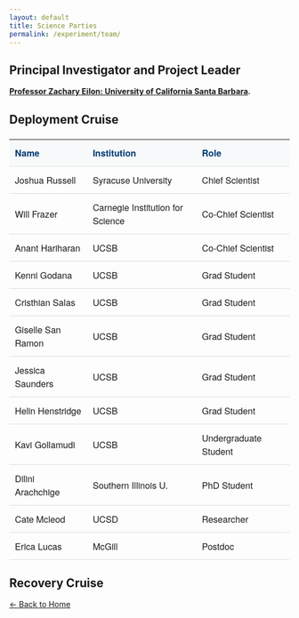 ```yaml
---
layout: default
title: Science Parties
permalink: /experiment/team/
---
```



<style>
  header {
    background-color: #0077be !important;
    background-image: linear-gradient(120deg, #003973, #0077be, #00c6ff) !important;
  }


  .team-section {
    margin-top: 1.5em;
    font-size: 1.1em;
    font-family: "Helvetica Neue", Helvetica, Arial, sans-serif;
  }

  .team-table {
    width: 100%;
    border-collapse: collapse;
    margin-top: 1em;
    font-size: 1.05em;
  }

  .team-table th, .team-table td {
    text-align: left;
    padding: 12px 10px;
    border-bottom: 1px solid #ddd;
  }

  .team-table th {
    background-color: #f7f9fa;
    color: #003973;
    font-weight: 600;
  }

  .team-table tr:hover {
    background-color: #f0f8ff;
  }
</style>

## Principal Investigator and Project Leader

**[Professor Zachary Eilon: University of California Santa Barbara](https://www.geol.ucsb.edu/people/faculty/zach-eilon).**

## Deployment Cruise

<div class="team-section">
  <table class="team-table">
    <thead>
      <tr>
        <th>Name</th>
        <th>Institution</th>
        <th>Role</th>
      </tr>
    </thead>
    <tbody>
      <tr><td>Joshua Russell</td><td>Syracuse University</td><td>Chief Scientist</td></tr>
      <tr><td>Will Frazer</td><td>Carnegie Institution for Science
 </td><td>Co-Chief Scientist</td></tr>
      <tr><td>Anant Hariharan</td><td>UCSB</td><td>Co-Chief Scientist</td></tr>
      <tr><td>Kenni Godana</td><td>UCSB</td><td>Grad Student</td></tr>
      <tr><td>Cristhian Salas</td><td>UCSB</td><td>Grad Student</td></tr>
      <tr><td>Giselle San Ramon</td><td>UCSB</td><td>Grad Student</td></tr>
      <tr><td>Jessica Saunders</td><td>UCSB</td><td>Grad Student</td></tr>
      <tr><td>Helin Henstridge</td><td>UCSB</td><td>Grad Student</td></tr>
      <tr><td>Kavi Gollamudi</td><td>UCSB</td><td>Undergraduate Student</td></tr>
      <tr><td>Dilini Arachchige</td><td>Southern Illinois U.</td><td>PhD Student</td></tr>
      <tr><td>Cate Mcleod</td><td>UCSD</td><td>Researcher</td></tr>
      <tr><td>Erica Lucas</td><td>McGill</td><td>Postdoc</td></tr>
    </tbody>
  </table>
</div>

## Recovery Cruise

[← Back to Home](/)

